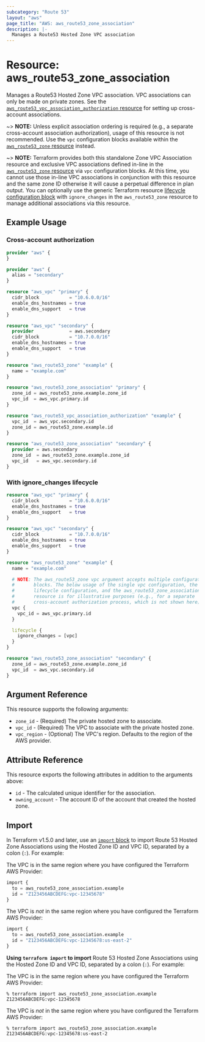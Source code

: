 ```yaml
---
subcategory: "Route 53"
layout: "aws"
page_title: "AWS: aws_route53_zone_association"
description: |-
  Manages a Route53 Hosted Zone VPC association
---
```


# Resource: aws_route53_zone_association

Manages a Route53 Hosted Zone VPC association. VPC associations can only be made on private zones. See the [`aws_route53_vpc_association_authorization` resource](route53_vpc_association_authorization.html) for setting up cross-account associations.

~> **NOTE:** Unless explicit association ordering is required (e.g., a separate cross-account association authorization), usage of this resource is not recommended. Use the `vpc` configuration blocks available within the [`aws_route53_zone` resource](/docs/providers/aws/r/route53_zone.html) instead.

~> **NOTE:** Terraform provides both this standalone Zone VPC Association resource and exclusive VPC associations defined in-line in the [`aws_route53_zone` resource](/docs/providers/aws/r/route53_zone.html) via `vpc` configuration blocks. At this time, you cannot use those in-line VPC associations in conjunction with this resource and the same zone ID otherwise it will cause a perpetual difference in plan output. You can optionally use the generic Terraform resource [lifecycle configuration block](https://www.terraform.io/docs/configuration/meta-arguments/lifecycle.html) with `ignore_changes` in the `aws_route53_zone` resource to manage additional associations via this resource.

## Example Usage

### Cross-account authorization

```terraform
provider "aws" {
}

provider "aws" {
  alias = "secondary"
}

resource "aws_vpc" "primary" {
  cidr_block           = "10.6.0.0/16"
  enable_dns_hostnames = true
  enable_dns_support   = true
}

resource "aws_vpc" "secondary" {
  provider             = aws.secondary
  cidr_block           = "10.7.0.0/16"
  enable_dns_hostnames = true
  enable_dns_support   = true
}

resource "aws_route53_zone" "example" {
  name = "example.com"
}

resource "aws_route53_zone_association" "primary" {
  zone_id = aws_route53_zone.example.zone_id
  vpc_id  = aws_vpc.primary.id
}

resource "aws_route53_vpc_association_authorization" "example" {
  vpc_id  = aws_vpc.secondary.id
  zone_id = aws_route53_zone.example.id
}

resource "aws_route53_zone_association" "secondary" {
  provider = aws.secondary
  zone_id  = aws_route53_zone.example.zone_id
  vpc_id   = aws_vpc.secondary.id
}
```

### With ignore_changes lifecycle
```terraform
resource "aws_vpc" "primary" {
  cidr_block           = "10.6.0.0/16"
  enable_dns_hostnames = true
  enable_dns_support   = true
}

resource "aws_vpc" "secondary" {
  cidr_block           = "10.7.0.0/16"
  enable_dns_hostnames = true
  enable_dns_support   = true
}

resource "aws_route53_zone" "example" {
  name = "example.com"

  # NOTE: The aws_route53_zone vpc argument accepts multiple configuration
  #       blocks. The below usage of the single vpc configuration, the
  #       lifecycle configuration, and the aws_route53_zone_association
  #       resource is for illustrative purposes (e.g., for a separate
  #       cross-account authorization process, which is not shown here).
  vpc {
    vpc_id = aws_vpc.primary.id
  }

  lifecycle {
    ignore_changes = [vpc]
  }
}

resource "aws_route53_zone_association" "secondary" {
  zone_id = aws_route53_zone.example.zone_id
  vpc_id  = aws_vpc.secondary.id
}
```

## Argument Reference

This resource supports the following arguments:

* `zone_id` - (Required) The private hosted zone to associate.
* `vpc_id` - (Required) The VPC to associate with the private hosted zone.
* `vpc_region` - (Optional) The VPC's region. Defaults to the region of the AWS provider.

## Attribute Reference

This resource exports the following attributes in addition to the arguments above:

* `id` - The calculated unique identifier for the association.
* `owning_account` - The account ID of the account that created the hosted zone.

## Import

In Terraform v1.5.0 and later, use an [`import` block](https://developer.hashicorp.com/terraform/language/import) to import Route 53 Hosted Zone Associations using the Hosted Zone ID and VPC ID, separated by a colon (`:`). For example:

The VPC is in the same region where you have configured the Terraform AWS Provider:

```terraform
import {
  to = aws_route53_zone_association.example
  id = "Z123456ABCDEFG:vpc-12345678"
}
```

The VPC is _not_ in the same region where you have configured the Terraform AWS Provider:

```terraform
import {
  to = aws_route53_zone_association.example
  id = "Z123456ABCDEFG:vpc-12345678:us-east-2"
}
```

**Using `terraform import` to import** Route 53 Hosted Zone Associations using the Hosted Zone ID and VPC ID, separated by a colon (`:`). For example:

The VPC is in the same region where you have configured the Terraform AWS Provider:

```console
% terraform import aws_route53_zone_association.example Z123456ABCDEFG:vpc-12345678
```

The VPC is _not_ in the same region where you have configured the Terraform AWS Provider:

```console
% terraform import aws_route53_zone_association.example Z123456ABCDEFG:vpc-12345678:us-east-2
```
